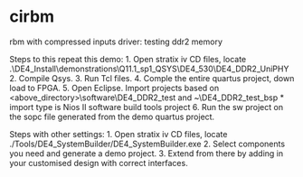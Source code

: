 # cirbm
rbm with compressed inputs
driver: testing ddr2 memory

Steps to this repeat this demo:
    1. Open stratix iv CD files, locate .\DE4_Install\demonstrations\Q11.1_sp1_QSYS\DE4_530\DE4_DDR2_UniPHY
    2. Compile Qsys. 
    3. Run Tcl files. 
    4. Comple the entire quartus project, down load to FPGA.
    5. Open Eclipse. Import projects based on <above_directory>\software\DE4_DDR2_test and ~\DE4_DDR2_test_bsp
      * import type is Nios II software build tools project
    6. Run the sw project on the sopc file generated from the demo quartus project.

Steps with other settings: 
    1. Open stratix iv CD files, locate ./Tools/DE4_SystemBuilder/DE4_SystemBuilder.exe
    2. Select components you need and generate a demo project.
    3. Extend from there by adding in your customised design with correct interfaces.
